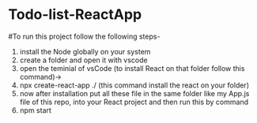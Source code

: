 # Todo-list-ReactApp
#To run this project follow the following steps-
1. install the Node globally on your system
2. create a folder and open it with vscode
3. open the teminial of vsCode (to install React on that folder follow this command)->
4. npx create-react-app ./ (this command install the react on your folder)
5. now after installation put all these file in the same folder like my  App.js file of this repo, into your React project and then run this by command
6. npm start

